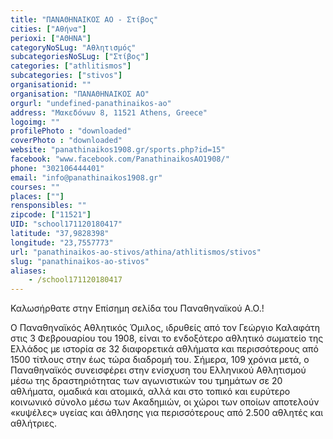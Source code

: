 ```yaml
---
title: "ΠΑΝΑΘΗΝΑΙΚΟΣ ΑΟ - Στίβος"
cities: ["Αθήνα"]
perioxi: ["ΑΘΗΝΑ"]
categoryNoSLug: "Αθλητισμός"
subcategoriesNoSLug: ["Στίβος"]
categories: ["athlitismos"]
subcategories: ["stivos"]
organisationid: ""
organisation: "ΠΑΝΑΘΗΝΑΙΚΟΣ ΑΟ"
orgurl: "undefined-panathinaikos-ao"
address: "Μακεδόνων 8, 11521 Athens, Greece"
logoimg: ""
profilePhoto : "downloaded"
coverPhoto : "downloaded"
website: "panathinaikos1908.gr/sports.php?id=15"
facebook: "www.facebook.com/PanathinaikosAO1908/"
phone: "302106444401"
email: "info@panathinaikos1908.gr"
courses: ""
places: [""]
rensponsibles: ""
zipcode: ["11521"]
UID: "school171120180417"
latitude: "37,9828398"
longitude: "23,7557773"
url: "panathinaikos-ao-stivos/athina/athlitismos/stivos"
slug: "panathinaikos-ao-stivos"
aliases:
    - /school171120180417
---
```



Καλωσήρθατε στην Επίσημη σελίδα του Παναθηναϊκού Α.Ο.!

Ο Παναθηναϊκός Αθλητικός Όμιλος, ιδρυθείς από τον Γεώργιο Καλαφάτη στις 3 Φεβρουαρίου του 1908, είναι το ενδοξότερο αθλητικό σωματείο της Ελλάδος με ιστορία σε 32 διαφορετικά αθλήματα και περισσότερους από 1500 τίτλους στην έως τώρα διαδρομή του. Σήμερα, 109 χρόνια μετά, ο Παναθηναϊκός συνεισφέρει στην ενίσχυση του Ελληνικού Αθλητισμού μέσω της δραστηριότητας των αγωνιστικών του τμημάτων σε 20 αθλήματα, ομαδικά και ατομικά, αλλά και στο τοπικό και ευρύτερο κοινωνικό σύνολο μέσω των Ακαδημιών, οι χώροι των οποίων αποτελούν «κυψέλες» υγείας και άθλησης για περισσότερους από 2.500 αθλητές και αθλήτριες.